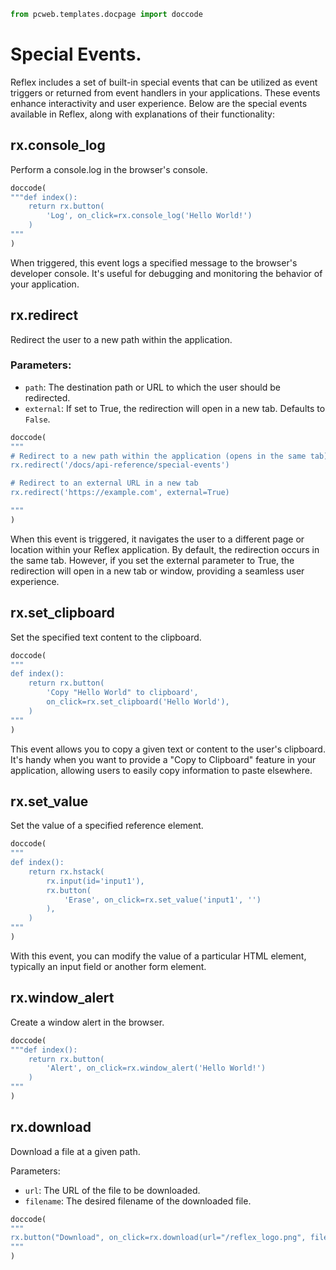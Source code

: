 ```python exec
from pcweb.templates.docpage import doccode
```

# Special Events.

Reflex includes a set of built-in special events that can be utilized as event triggers 
or returned from event handlers in your applications. These events enhance interactivity and user experience. 
Below are the special events available in Reflex, along with explanations of their functionality:

## rx.console_log
Perform a console.log in the browser's console.

```python eval
doccode(
"""def index():
    return rx.button(
        'Log', on_click=rx.console_log('Hello World!')
    )
"""
)
```

When triggered, this event logs a specified message to the browser's developer console. 
It's useful for debugging and monitoring the behavior of your application.

## rx.redirect
Redirect the user to a new path within the application.

### Parameters:
- `path`: The destination path or URL to which the user should be redirected.
- `external`: If set to True, the redirection will open in a new tab. Defaults to `False`.

```python eval
doccode(
"""
# Redirect to a new path within the application (opens in the same tab)
rx.redirect('/docs/api-reference/special-events')

# Redirect to an external URL in a new tab
rx.redirect('https://example.com', external=True)

"""
)
```

When this event is triggered, it navigates the user to a different page or location within your Reflex application. 
By default, the redirection occurs in the same tab. However, if you set the external parameter to True, the redirection 
will open in a new tab or window, providing a seamless user experience.

## rx.set_clipboard
Set the specified text content to the clipboard.

```python eval
doccode(
"""
def index():
    return rx.button(
        'Copy "Hello World" to clipboard',
        on_click=rx.set_clipboard('Hello World'),
    )
"""
)
```

This event allows you to copy a given text or content to the user's clipboard. 
It's handy when you want to provide a "Copy to Clipboard" feature in your application, 
allowing users to easily copy information to paste elsewhere.

## rx.set_value
Set the value of a specified reference element.

```python eval
doccode(
"""
def index():
    return rx.hstack(
        rx.input(id='input1'),
        rx.button(
            'Erase', on_click=rx.set_value('input1', '')
        ),
    )
"""
)
```

With this event, you can modify the value of a particular HTML element, typically an input field or another form element. 

## rx.window_alert
Create a window alert in the browser.

```python eval
doccode(
"""def index():
    return rx.button(
        'Alert', on_click=rx.window_alert('Hello World!')
    )
"""
)
```

## rx.download
Download a file at a given path.

Parameters:
- `url`: The URL of the file to be downloaded.
- `filename`: The desired filename of the downloaded file.

```python eval
doccode(
"""
rx.button("Download", on_click=rx.download(url="/reflex_logo.png", filename="different_name_logo.png"))
"""
)
```



